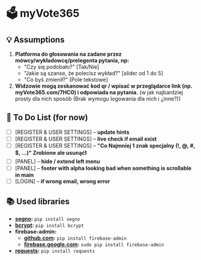 # 🗳 myVote365

## 💡 Assumptions

1. **Platforma do głosowania na zadane przez mówcy/wykładowcę/prelegenta pytania, np:**
   - "Czy się podobało?" [Tak/Nie]
   - "Jakie są szanse, że polecisz wykład?" [slider od 1 do 5]
   - "Co byś zmienił?" [Pole tekstowe]
2. **Widzowie mogą zeskanować kod qr / wpisać w przeglądarce link (np. myVote365.com/7HC0) i odpowiada na pytania.** (w jak najbardziej prosty dla nich sposób (Brak wymogu logowania dla nich i ¿inne?))

## 📝 To Do List (for now)

- [ ] [REGISTER & USER SETTINGS] – **update hints**
- [ ] [REGISTER & USER SETTINGS] – **live check if email exist**
- [ ] [REGISTER & USER SETTINGS] – **"Co Najmniej 1 znak specjalny (!, @, #, $, …)" Zrobione ale usunąć❗️**
- [ ] [PANEL] – **hide / extend left menu**
- [ ] [PANEL] – **footer with alpha looking bad when something is scrollable in main**
- [ ] [LOGIN] – **if wrong email, wrong error**

## 📚 Used libraries

- **[segno](https://pypi.org/project/segno/):** `pip install segno`
- **[bcrypt](https://pypi.org/project/bcrypt/):** `pip install bcrypt`
- **firebase-admin:**
  - **[github.com](https://github.com/firebase/firebase-admin-python):** `pip install firebase-admin`
  - **[firebase.google.com](https://firebase.google.com/docs/admin/setup/):** `sudo pip install firebase-admin`
- **[requests](https://pypi.org/project/bcrypt/):** `pip install requests`

